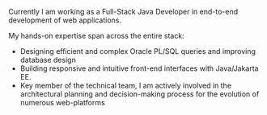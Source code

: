 Currently I am working as a Full-Stack Java Developer  in end-to-end development of web applications.

My hands-on expertise span across the entire stack:

- Designing efficient and complex Oracle PL/SQL queries and improving database design
- Building responsive and intuitive front-end interfaces with Java/Jakarta EE.
- Key member of the technical team, I am actively involved in the architectural planning and decision-making process for the evolution of numerous web-platforms
